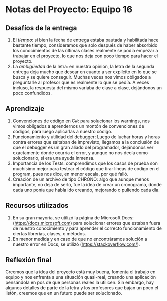 # Notas del Proyecto: Equipo 16

## Desafíos de la entrega
1. El _tiempo_: si bien la fecha de entrega estaba pautada y habilitada hace bastante tiempo, consideramos que solo después de haber absorbido los conocimientos de las últimas clases realmente se podía empezar a trabajar en el proyecto, lo que nos deja con poco tiempo para hacer el proyecto.
2. La _ambigüedad_ de la letra: en nuestra opinión, la letra de la segunda entrega deja mucho que desear en cuanto a ser explícito en lo que se busca y se quiere conseguir. Muchas veces nos vimos obligados a preguntarle al profesor que es realmente lo que se pedía. A veces incluso, la respuesta del mismo variaba de clase a clase, dejándonos un poco confundidos.

## Aprendizaje
1. Convenciones de código en C#: para solucionar los warnings, nos vimos obligados a aprendernos un montón de convenciones de códigos, para luego aplicarlas a nuestro código.
2. Funcionamiento y utilidad del debugger: Luego de luchar horas y horas contra errores que saltaban de imprevisto, llegamos a la conclusión de que el debugger es un gran aliado del programador, dejándonos ver exactamente donde ocurría el error, y aunque no nos decía como solucionarlo, si era una ayuda inmensa.
3. Importancia de los Tests: comprendimos que los casos de prueba son muchísimo mejor para testear el código que tirar líneas de código en el program, pues nos dice, en menor escala, por qué falló. 
4. Creación de un archivo de tipo CHRONO: algo que aunque menos importante, no deja de serlo, fue la idea de crear un cronograma, donde cada uno ponía que había ido creando, mejorando o puliendo cada día.

## Recursos utilizados
1. En su gran mayoría, se utilizó la página de Microsoft Docs: (https://docs.microsoft.com) para solucionar errores que estaban fuera de nuestro conocimiento y para aprender el correcto funcionamiento de ciertas librerías, clases, o métodos.
2. En menor medida y en caso de que no encontráramos solución a nuestro error en Docs, se utilizó (https://stackoverflow.com/).

## Reflexión final
Creemos que la idea del proyecto está muy buena, fomenta el trabajo en equipo y nos enfrenta a una situación quasi-real, creando una aplicación pensándola en pos de que personas reales la utilicen.
Sin embargo, hay algunos detalles de parte de la letra y los profesores que bajan un poco el listón, creemos que en un futuro puede ser solucionado.
